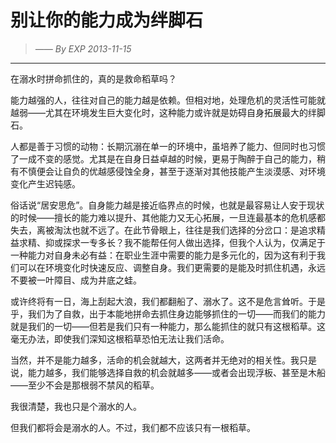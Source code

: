 # 别让你的能力成为绊脚石
> *—— By EXP 2013-11-15*

------

在溺水时拼命抓住的，真的是救命稻草吗？

能力越强的人，往往对自己的能力越是依赖。但相对地，处理危机的灵活性可能就越弱——尤其在环境发生巨大变化时，这种能力或许就是妨碍自身拓展最大的绊脚石。

人都是善于习惯的动物：长期沉溺在单一的环境中，虽培养了能力、但同时也习惯了一成不变的感觉。尤其是在自身日益卓越的时候，更易于陶醉于自己的能力，稍有不慎便会让自负的优越感侵蚀全身，甚至于逐渐对其他技能产生淡漠感、对环境变化产生迟钝感。

俗话说“居安思危”。自身能力越是接近临界点的时候，也就是最容易让人安于现状的时候——擅长的能力难以提升、其他能力又无心拓展，一旦连最基本的危机感都失去，离被淘汰也就不远了。在此节骨眼上，往往是我们选择的分岔口：是追求精益求精、抑或探求一专多长？我不能帮任何人做出选择，但我个人认为，仅满足于一种能力对自身未必有益：在职业生涯中需要的能力是多元化的，因为这有利于我们可以在环境变化时快速反应、调整自身。我们更需要的是能及时抓住机遇，永远不要被一叶障目、成为井底之蛙。

或许终将有一日，海上刮起大浪，我们都翻船了、溺水了。这不是危言耸听。于是乎，我们为了自救，出于本能地拼命去抓住身边能够抓住的一切——而我们的能力就是我们的一切——但若是我们只有一种能力，那么能抓住的就只有这根稻草。这毫无办法，即使我们深知这根稻草恐怕无法让我们活命。

当然，并不是能力越多，活命的机会就越大，这两者并无绝对的相关性。我只是说，能力越多，我们能够选择自救的机会就越多——或者会出现浮板、甚至是木船——至少不会是那根弱不禁风的稻草。

我很清楚，我也只是个溺水的人。

但我们都将会是溺水的人。不过，我们都不应该只有一根稻草。
